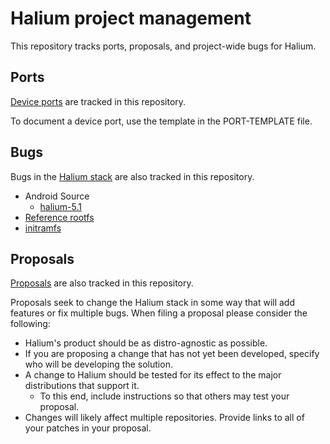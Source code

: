 # Halium project management

This repository tracks ports, proposals, and project-wide bugs for Halium.

## Ports

[Device ports](https://github.com/Halium/projectmanagement/labels/Ports) are tracked in this repository.

To document a device port, use the template in the PORT-TEMPLATE file.

## Bugs

Bugs in the [Halium stack](http://docs.halium.org/en/latest/Planning.html#the-stack-proposal) are also tracked in this repository.

* Android Source
  * [halium-5.1](https://github.com/Halium/projectmanagement/labels/Halium-5.1-source)
* [Reference rootfs](https://github.com/Halium/projectmanagement/labels/Halium-rootfs)
* [initramfs](https://github.com/Halium/projectmanagement/labels/Halium-Initrd)


## Proposals

[Proposals](https://github.com/Halium/projectmanagement/labels/Proposal) are also tracked in this repository.

Proposals seek to change the Halium stack in some way that will add features or fix multiple bugs. When filing a proposal please consider the following:

* Halium's product should be as distro-agnostic as possible.
* If you are proposing a change that has not yet been developed, specify who will be developing the solution.
* A change to Halium should be tested for its effect to the major distributions that support it.
  * To this end, include instructions so that others may test your proposal.
* Changes will likely affect multiple repositories. Provide links to all of your patches in your proposal.